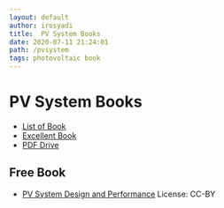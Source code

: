 ```yaml
---
layout: default
author: irosyadi
title:  PV System Books
date: 2020-07-11 21:24:01
path: /pvsystem
tags: photovoltaic book
---
```


# PV System Books

- [List of Book](http://www.greenworldinvestor.com/2012/10/20/list-of-the-best-solar-energy-books-–-top-free-online-textbook-pdf-downloads/)
- [Excellent Book](https://www.researchgate.net/post/Can_anyone_suggest_me_excellent_books_in_Photovoltaic_systems)
- [PDF Drive](https://www.pdfdrive.com/solar-energy-and-pv-systems-e19808498.html)

## Free Book
- [PV System Design and Performance](https://www.mdpi.com/books/pdfview/book/1838) License: CC-BY